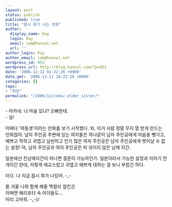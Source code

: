 ```yaml
---
layout: post
status: publish
published: true
title: "몹시 화가 나는 만화"
author:
  display_name: Kay
  login: Kay
  email: iam@hannal.net
  url: ''
author_login: Kay
author_email: iam@hannal.net
wordpress_id: 953
wordpress_url: http://blog.hannal.com/?p=953
date: '2006-12-12 01:22:26 +0900'
date_gmt: '2006-12-11 16:22:26 +0900'
categories: []
tags:
- "희망"
permalink: "/2006/12/comic-elder_sister/"
---
```

<p class="centerphoto"><img src="http://blog.hannal.com/download/yesi_love_him.png" alt=""  /><br />
- 아카네. 너 마음 있냐? 오빠한테.<br />
- 응!</p>
<p>어쩌다 '여동생'이라는 만화를 보기 시작했다. 와, 이거 사람 정말 무지 열 받게 만드는 만화잖아. 남자 주인공 주변에 있는 여자들은 하나같이 남자 주인공에게 마음을 뺏기고, 예쁘고 착하고 귀엽고 날씬하고 인기 많은 여자 주인공은 남자 주인공에게 벗어날 수 없는 설정! 아, 남자 주인공과 여자 주인공은 피 섞이지 않은 남매 지간.</p>
<p>일본에선 친남매지간이 아니면 결혼이 가능하던가. 일본이라서 가능한 설정과 이야기 전개이긴 한데, 저렇게 애교스럽고 귀엽고 예쁘게 대하는 걸 보니 부럽긴 하다.</p>
<p>아으. 나 지금 몹시 화가 나있어. -_-</p>
<p class="centerphoto"><img src="http://blog.hannal.com/download/mirry_christmas.png" alt="" /><br />
올 겨울 나와 함께 해줄 맥컬리 컬킨군.<br />
어쩌면 해리포터 속 아이들도...<br />
미리 고마워. -_-)/</p>
